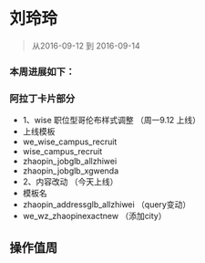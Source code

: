 # 刘玲玲

> 从2016-09-12 到 2016-09-14

### 本周进展如下： 

###  阿拉丁卡片部分
* 1、wise 职位型哥伦布样式调整 （周一9.12 上线）
* 上线模板
*  we_wise_campus_recruit
*  wise_campus_recruit
*  zhaopin_jobglb_allzhiwei
*  zhaopin_jobglb_xgwenda
* 2、内容改动 （今天上线）
* 模板名
* zhaopin_addressglb_allzhiwei （query变动）
* we_wz_zhaopinexactnew （添加city）

##  操作值周 